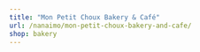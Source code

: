 ```yaml
---
title: "Mon Petit Choux Bakery & Café"
url: /nanaimo/mon-petit-choux-bakery-and-cafe/
shop: bakery
---
```

